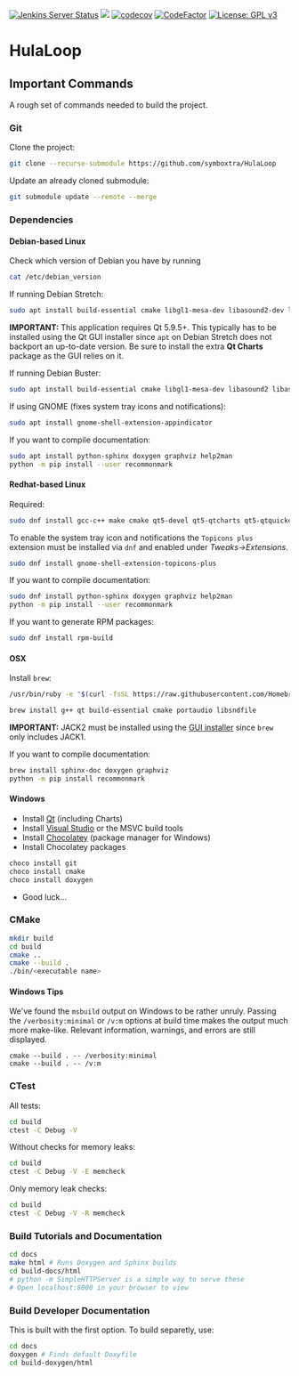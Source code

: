 [![Jenkins Server Status](https://img.shields.io/badge/dynamic/json.svg?label=Jenkins%20Server&url=http%3A%2F%2Fwww.symboxtra.tk%2Fstatus.php%3Fservers%3Djenkins&query=%24..jenkins&colorB=0b7cbd)](http://jenkins.symboxtra.dynu.net "Jenkins Server Status")
[![](https://jenkins.symboxtra.dynu.net/job/HulaLoop/job/master/badge/icon)](https://jenkins.symboxtra.dynu.net/job/HulaLoop/job/master/ "Jenkins Build Status")
[![codecov](https://codecov.io/gh/jmcker/HulaLoop/branch/master/graph/badge.svg?token=okLfIHMeEf)](https://codecov.io/gh/jmcker/HulaLoop "Code Coverage Status")
[![CodeFactor](https://www.codefactor.io/repository/github/jmcker/hulaloop/badge)](https://www.codefactor.io/repository/github/jmcker/hulaloop "Code Factor Grade")
[![License: GPL v3](https://img.shields.io/badge/License-GPL%20v3-blue.svg)](https://www.opensource.org/licenses/GPL-3.0)

# HulaLoop #

## Important Commands ##
A rough set of commands needed to build the project.

### Git ###
Clone the project:
```bash
git clone --recurse-submodule https://github.com/symboxtra/HulaLoop
```

Update an already cloned submodule:
```bash
git submodule update --remote --merge
```

### Dependencies ###


#### Debian-based Linux ####
Check which version of Debian you have by running
```bash
cat /etc/debian_version
```

If running Debian Stretch:
```bash
sudo apt install build-essential cmake libgl1-mesa-dev libasound2-dev libsndfile-dev pavucontrol
```
**IMPORTANT:** This application requires Qt 5.9.5+. This typically has to be installed using the Qt GUI installer since ```apt``` on Debian Stretch does not backport an up-to-date version. Be sure to install the extra **Qt Charts** package as the GUI relies on it.

If running Debian Buster:
```bash
sudo apt install build-essential cmake libgl1-mesa-dev libasound2 libasound2-dev pavucontrol qt5-default libqt5charts5 libqt5quickcontrols2-5
```

If using GNOME (fixes system tray icons and notifications):
```bash
sudo apt install gnome-shell-extension-appindicator
```

If you want to compile documentation:
```bash
sudo apt install python-sphinx doxygen graphviz help2man
python -m pip install --user recommonmark
```

#### Redhat-based Linux ####
Required:
```bash
sudo dnf install gcc-c++ make cmake qt5-devel qt5-qtcharts qt5-qtquickcontrols2-devel alsa-lib alsa-lib-devel
```

To enable the system tray icon and notifications the ```Topicons plus``` extension must be installed via ```dnf``` and enabled under *Tweaks->Extensions*.
```bash
sudo dnf install gnome-shell-extension-topicons-plus
```

If you want to compile documentation:
```bash
sudo dnf install python-sphinx doxygen graphviz help2man
python -m pip install --user recommonmark
```

If you want to generate RPM packages:
```bash
sudo dnf install rpm-build
```

#### OSX ####
Install ```brew```:
```bash
/usr/bin/ruby -e "$(curl -fsSL https://raw.githubusercontent.com/Homebrew/install/master/install)"
```

```bash
brew install g++ qt build-essential cmake portaudio libsndfile
```

**IMPORTANT:** JACK2 must be installed using the [GUI installer](http://jackaudio.org/downloads/) since ```brew``` only includes JACK1.

If you want to compile documentation:
```bash
brew install sphinx-doc doxygen graphviz
python -m pip install recommonmark
```

#### Windows ####
- Install [Qt](https://www.qt.io/download) (including Charts)
- Install [Visual Studio](https://visualstudio.microsoft.com/downloads/) or the MSVC build tools
- Install [Chocolatey](https://chocolatey.org/docs/installation) (package manager for Windows)
- Install Chocolatey packages
```powershell
choco install git
choco install cmake
choco install doxygen
```

- Good luck...

### CMake ###

```bash
mkdir build
cd build
cmake ..
cmake --build .
./bin/<executable name>
```

#### Windows Tips ####
We've found the ```msbuild``` output on Windows to be rather unruly.
Passing the ```/verbosity:minimal``` or ```/v:m``` options at build time makes the output much more make-like.
Relevant information, warnings, and errors are still displayed.

```console
cmake --build . -- /verbosity:minimal
cmake --build . -- /v:m
```

### CTest ###

All tests:
```bash
cd build
ctest -C Debug -V
```

Without checks for memory leaks:
```bash
cd build
ctest -C Debug -V -E memcheck
```

Only memory leak checks:
```bash
cd build
ctest -C Debug -V -R memcheck
```

### Build Tutorials and Documentation ###
```bash
cd docs
make html # Runs Doxygen and Sphinx builds
cd build-docs/html
# python -m SimpleHTTPServer is a simple way to serve these
# Open localhost:8000 in your browser to view
```

### Build Developer Documentation ###
This is built with the first option. To build separetly, use:
```bash
cd docs
doxygen # Finds default Doxyfile
cd build-doxygen/html
```
